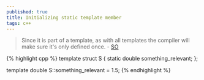 ```yaml
---
published: true
title: Initializing static template member
tags: c++
---
```

> Since it is part of a template, as with all templates the compiler will make sure it's only defined once. - [SO](https://stackoverflow.com/questions/3229883/static-member-initialization-in-a-class-template/3229904#3229904)

{% highlight cpp %}
template <typename T>
struct S
{
    static double something_relevant;
};

template <typename T>
double S<T>::something_relevant = 1.5;
{% endhighlight %}
